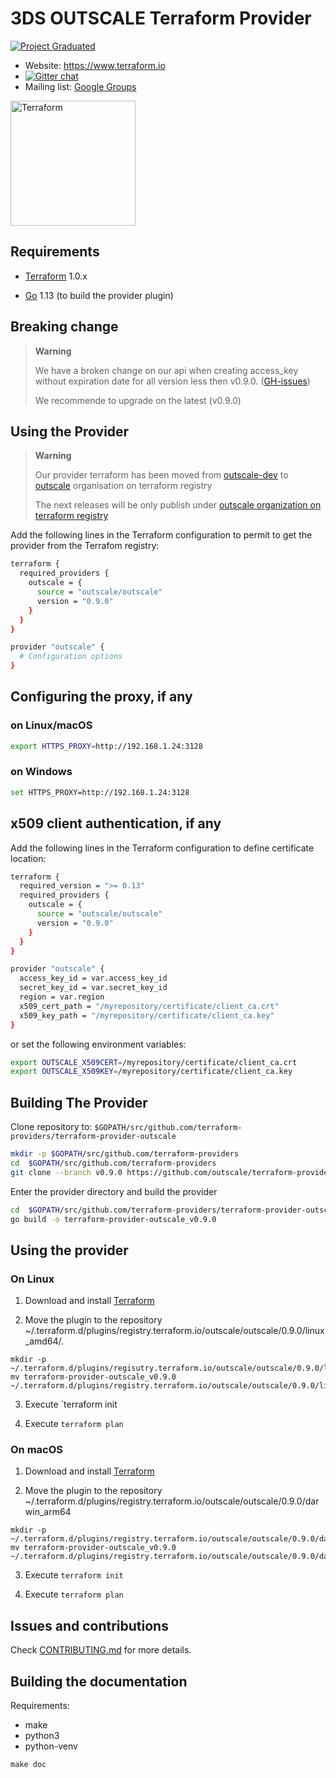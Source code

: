 # 3DS OUTSCALE Terraform Provider
[![Project Graduated](https://docs.outscale.com/fr/userguide/_images/Project-Graduated-green.svg)](https://docs.outscale.com/en/userguide/Open-Source-Projects.html)

- Website: https://www.terraform.io
- [![Gitter chat](https://badges.gitter.im/hashicorp-terraform/Lobby.png)](https://gitter.im/hashicorp-terraform/Lobby)
- Mailing list: [Google Groups](http://groups.google.com/group/terraform-tool)
<img  alt="Terraform"  src="https://camo.githubusercontent.com/1a4ed08978379480a9b1ca95d7f4cc8eb80b45ad47c056a7cfb5c597e9315ae5/68747470733a2f2f7777772e6461746f636d732d6173736574732e636f6d2f323838352f313632393934313234322d6c6f676f2d7465727261666f726d2d6d61696e2e737667"  width="200px">

## Requirements

- [Terraform](https://www.terraform.io/downloads.html) 1.0.x

- [Go](https://golang.org/doc/install) 1.13 (to build the provider plugin)


## Breaking change

> **Warning**
>
> We have a broken change on our api when creating access_key without expiration date for all version less then v0.9.0. ([GH-issues](https://github.com/outscale/terraform-provider-outscale/issues/342))
>
> We recommende to upgrade on the latest (v0.9.0)

## Using the Provider

> **Warning**
>
> Our provider terraform has been moved from [outscale-dev](https://registry.terraform.io/providers/outscale-dev/outscale/latest) to [outscale](https://registry.terraform.io/providers/outscale/outscale/latest) organisation on terraform registry
>
> The next releases will be only publish under [outscale organization on terraform registry](https://registry.terraform.io/providers/outscale/outscale/latest)

Add the following lines in the Terraform configuration to permit to get the provider from the Terrafom registry:

```sh
terraform {
  required_providers {
    outscale = {
      source = "outscale/outscale"
      version = "0.9.0"
    }
  }
}

provider "outscale" {
  # Configuration options
}
```

## Configuring the proxy, if any
### on Linux/macOS
```sh
export HTTPS_PROXY=http://192.168.1.24:3128
```
### on Windows
 ```sh
set HTTPS_PROXY=http://192.168.1.24:3128
```

## x509 client authentication, if any
Add the following lines in the Terraform configuration to define certificate location:
```sh
terraform {
  required_version = ">= 0.13"
  required_providers {
    outscale = {
      source = "outscale/outscale"
      version = "0.9.0"
    }
  }
}

provider "outscale" {
  access_key_id = var.access_key_id
  secret_key_id = var.secret_key_id
  region = var.region
  x509_cert_path = "/myrepository/certificate/client_ca.crt"
  x509_key_path = "/myrepository/certificate/client_ca.key"
}
```
or set the following environment variables:

```sh
export OUTSCALE_X509CERT=/myrepository/certificate/client_ca.crt
export OUTSCALE_X509KEY=/myrepository/certificate/client_ca.key
```
## Building The Provider
Clone repository to: `$GOPATH/src/github.com/terraform-providers/terraform-provider-outscale`
```sh
mkdir -p $GOPATH/src/github.com/terraform-providers
cd  $GOPATH/src/github.com/terraform-providers
git clone --branch v0.9.0 https://github.com/outscale/terraform-provider-outscale
```
Enter the provider directory and build the provider
```sh
cd  $GOPATH/src/github.com/terraform-providers/terraform-provider-outscale
go build -o terraform-provider-outscale_v0.9.0
```
## Using the provider
### On Linux

1. Download and install [Terraform](https://www.terraform.io/downloads.html)

2. Move the plugin to the repository ~/.terraform.d/plugins/registry.terraform.io/outscale/outscale/0.9.0/linux_amd64/.
```shell
mkdir -p ~/.terraform.d/plugins/regisutry.terraform.io/outscale/outscale/0.9.0/linux_amd64
mv terraform-provider-outscale_v0.9.0 ~/.terraform.d/plugins/registry.terraform.io/outscale/outscale/0.9.0/linux_amd64
```
3. Execute `terraform init

4. Execute `terraform plan`

### On macOS
1. Download and install [Terraform](https://www.terraform.io/downloads.html)

2. Move the plugin to the repository ~/.terraform.d/plugins/registry.terraform.io/outscale/outscale/0.9.0/darwin_arm64
```shell
mkdir -p ~/.terraform.d/plugins/registry.terraform.io/outscale/outscale/0.9.0/darwin_arm64
mv terraform-provider-outscale_v0.9.0 ~/.terraform.d/plugins/registry.terraform.io/outscale/outscale/0.9.0/darwin_arm64
```  

3. Execute `terraform init`

4. Execute `terraform plan`

## Issues and contributions
Check [CONTRIBUTING.md](./CONTRIBUTING.md) for more details.

## Building the documentation

Requirements:
- make
- python3
- python-venv

```shell
make doc
```
